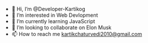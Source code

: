 - 👋 Hi, I’m @Developer-Kartikog
- 👀 I’m interested in Web Devlopment
- 🌱 I’m currently learning JavaScript
- 💞️ I’m looking to collaborate on Elon Musk
- 📫 How to reach me kartikchaturvedi2010@gmail.com

<!---
Developer-Kartikog/Developer-Kartikog is a ✨ special ✨ repository because its `README.md` (this file) appears on your GitHub profile.
You can click the Preview link to take a look at your changes.
--->
